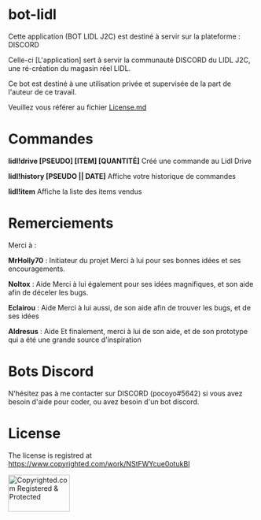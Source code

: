 # bot-lidl

Cette application (BOT LIDL J2C) est destiné à servir sur la plateforme : DISCORD

Celle-ci [L'application]  sert à servir la communauté DISCORD du LIDL J2C, une ré-création du magasin réel LIDL.

Ce bot est destiné à une utilisation privée et supervisée de la part de l'auteur de ce travail.

Veuillez vous référer au fichier [License.md](https://github.com/PocoyoBots/bot-lidl/blob/master/LICENSE.md)

# Commandes

**lidl!drive [PSEUDO] [ITEM] [QUANTITÉ]**
Créé une commande au Lidl Drive

**lidl!history [PSEUDO || DATE]**
Affiche votre historique de commandes

**lidl!item**
Affiche la liste des items vendus

# Remerciements

Merci à :

  **MrHolly70** : Initiateur du projet
    Merci à lui pour ses bonnes idées et ses encouragements.
    
  **Noltox** : Aide
    Merci à lui également pour ses idées magnifiques, et son aide afin de déceler les bugs.
    
  **Eclairou** : Aide
    Merci à lui aussi, de son aide afin de trouver les bugs, et de ses idées
  
  **Aldresus** : Aide
    Et finalement, merci à lui de son aide, et de son prototype qui a été une grande source d'inspiration
    
# Bots Discord
 
N'hésitez pas à me contacter sur DISCORD (pocoyo#5642) si vous avez besoin d'aide pour coder, ou avez besoin d'un bot discord.

# License
The license is registred at https://www.copyrighted.com/work/NStFWYcue0otukBI

<a class="copyrighted-badge" title="Copyrighted.com Registered &amp; Protected" target="_blank" href="https://www.copyrighted.com/work/NStFWYcue0otukBI"><img alt="Copyrighted.com Registered &amp; Protected" border="0" width="125" height="75" srcset="https://static.copyrighted.com/badges/125x75/02_2x.png 2x" src="https://static.copyrighted.com/badges/125x75/02.png" /></a>
